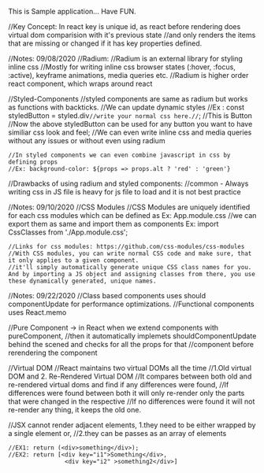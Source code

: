 This is Sample application... Have FUN.

//Key Concept: In react key is unique id, as react before rendering does virtual dom comparision with it's previous state
    //and only renders the items that are missing or changed if it has key properties defined.

//Notes: 09/08/2020
//Radium: 
    //Radium is an external library for styling inline css
    //Mostly for writing inline css browser states (:hover, :focus, :active), keyframe animations, media queries etc.
    //Radium is higher order react component, which wraps around react

//Styled-Components
    //styled components are same as radium but works as functions with backticks.
    //We can update dynamic styles
    //Ex : const styledButton = styled.div`//write your normal css here.//`;
    //<styleButton>This is Button</styledButton>
    //Now the above styledButton can be used for any button you want to have similiar css look and feel;
    //We can even write inline css and media queries without any issues or without even using radium
    
    //In styled components we can even combine javascript in css by defining props
    //Ex: background-color: ${props => props.alt ? 'red' : 'green'}

//Drawbacks of using radium and styled components:
    //common - Always writing css in JS file is heavy for js file to load and it is not best practice

//Notes: 09/10/2020
//CSS Modules
    //CSS Modules are uniquely identified for each css modules which can be defined as Ex: App.module.css
    //we can export them as same and import them as components Ex: import CssClasses from './App.module.css';

    //Links for css modules: https://github.com/css-modules/css-modules
    //With CSS modules, you can write normal CSS code and make sure, that it only applies to a given component.
    //it'll simply automatically generate unique CSS class names for you. And by importing a JS object and assigning classes from there, you use these dynamically generated, unique names.


//Notes: 09/22/2020
//Class based components uses should componentUpdate for performance optimizations.
//Functional components uses React.memo

//Pure Component -> in React when we extend components with pureComponent,
    //then it automatically implemets shouldComponentUpdate behind the scened and checks for all the props for that
    //component before rerendering the component

//Virtual DOM
    //React maintains two virtual DOMs all the time
    //1.Old virtual DOM and 2. Re-Rendered Virtual DOM
    //It compares between both old and re-rendered virtual doms and find if any differences were found,
    //If differences were found between both it will only re-render only the parts that were changed in the respective
    //If no differences were found it will not re-render any thing, it keeps the old one.

//JSX cannot render adjacent elements, 1.they need to be either wrapped by a single element or, 
    //2.they can be passes as an array of elements

    //EX1: return (<div>something</div>);
    //EX2: return [<div key="i1">Something</div>,
                    <div key="i2" >something2</div>]
